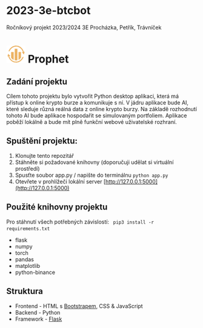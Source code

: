 # 2023-3e-btcbot
Ročníkový projekt 2023/2024 3E Procházka, Petřík, Trávníček  

# <img src="static/img/Logo.png" alt="drawing" style="width:50px;"/>  Prophet

## Zadání projektu
Cílem tohoto projektu bylo vytvořit Python desktop aplikaci, která má přístup k online krypto burze a komunikuje s ní. V jádru aplikace bude AI, které sleduje různá reálná data z online krypto burzy. Na základě rozhodnutí tohoto AI bude aplikace hospodařit se simulovaným portfoliem. Aplikace poběží lokálně a bude mít plně funkční webové uživatelské rozhraní.

## Spuštění projektu:
1. Klonujte tento repozitář
2. Stáhněte si požadované knihovny (doporučuji udělat si virtuální prostředí)
3. Spusťte soubor app.py / napište do terminálnu ``` python app.py ```
4. Otevřete v prohlížeči lokální server [http://127.0.0.1:5000](http://127.0.0.1:5000)

## Použité knihovny projektu
Pro stáhnutí všech potřebných závislostí:
```  pip3 install -r requirements.txt  ``` 

- flask
- numpy
- torch
- pandas
- matplotlib
- python-binance

## Struktura 
-  Frontend - HTML s  [Bootstrapem](https://getbootstrap.com/docs/5.0), CSS & JavaScript
-  Backend - Python
-  Framework - [Flask](https://flask.palletsprojects.com/en/3.0.x/)
